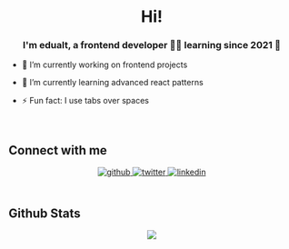 # <div align="center"> Hi! </div>
  

### <div align="center">I'm edualt, a frontend developer 👨‍💻 learning since 2021 🚀</div>  
  

- 🔭 I’m currently working on frontend projects  
  

- 🌱 I’m currently learning advanced react patterns
  

- ⚡ Fun fact: I use tabs over spaces  
  

<br/>  




## Connect with me  
<div align="center">
<a href="https://github.com/edualt" target="_blank">
<img src=https://img.shields.io/badge/github-%2324292e.svg?&style=for-the-badge&logo=github&logoColor=white alt=github style="margin-bottom: 5px;" />
</a>
<a href="https://twitter.com/@La1oz" target="_blank">
<img src=https://img.shields.io/badge/twitter-%2300acee.svg?&style=for-the-badge&logo=twitter&logoColor=white alt=twitter style="margin-bottom: 5px;" />
</a>
<a href="https://linkedin.com/in/eduardo-sebastian-hernandez-altuzar-a912bb24b" target="_blank">
<img src=https://img.shields.io/badge/linkedin-%231E77B5.svg?&style=for-the-badge&logo=linkedin&logoColor=white alt=linkedin style="margin-bottom: 5px;" />
</a>  
</div>  
  

<br/>  


## Github Stats  
<div align="center"><img src="https://github-readme-stats.vercel.app/api?username=edualt&show_icons=true&count_private=true&hide_border=true" align="center" /></div>  

<br/>  
